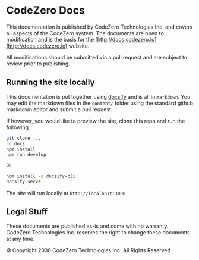 # CodeZero Docs #

This documentation is published by CodeZero Technologies Inc. and covers all aspects of the CodeZero system. The documents are open to modification and is the basis for the [http://docs.codezero.io](http://docs.codezero.io) website.

All modifications should be submitted via a pull request and are subject to review prior to publishing.

## Running the site locally ##

This documentation is put together using [docsify](docsifyjs.com) and is all in `markdown`. You may edit the markdown files in the `content/` folder using the standard github markdown editor and submit a pull request.

If however, you would like to preview the site, clone this repo and run the following:

``` bash
git clone ...
cd docs
npm install
npm run develop

OR

npm install -g docsify-cli
docsify serve .
```

The site will run locally at `http://localhost:3000`

## Legal Stuff ##

These documents are published as-is and come with no warranty. CodeZero Technologies Inc. reserves the right to change these documents at any time.

© Copyright 2030 CodeZero Technologies Inc. All Rights Reserved
